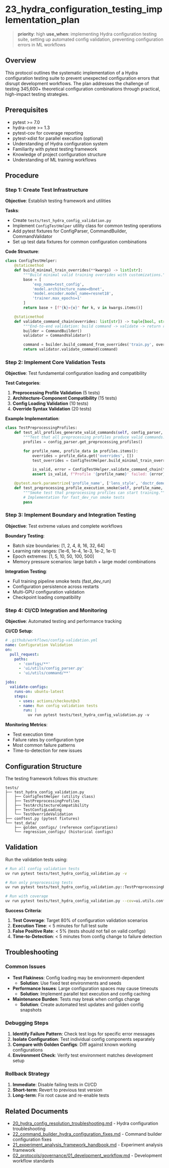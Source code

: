 # 23_hydra_configuration_testing_implementation_plan

> **priority**: high
> **use_when**: implementing Hydra configuration testing suite, setting up automated config validation, preventing configuration errors in ML workflows

## Overview
This protocol outlines the systematic implementation of a Hydra configuration testing suite to prevent unexpected configuration errors that disrupt development workflows. The plan addresses the challenge of testing 345,600+ theoretical configuration combinations through practical, high-impact testing strategies.

## Prerequisites
- pytest >= 7.0
- hydra-core >= 1.3
- pytest-cov for coverage reporting
- pytest-xdist for parallel execution (optional)
- Understanding of Hydra configuration system
- Familiarity with pytest testing framework
- Knowledge of project configuration structure
- Understanding of ML training workflows

## Procedure

### Step 1: Create Test Infrastructure
**Objective**: Establish testing framework and utilities

**Tasks**:
- Create `tests/test_hydra_config_validation.py`
- Implement `ConfigTestHelper` utility class for common testing operations
- Add pytest fixtures for ConfigParser, CommandBuilder, CommandValidator
- Set up test data fixtures for common configuration combinations

**Code Structure**:
```python
class ConfigTestHelper:
    @staticmethod
    def build_minimal_train_overrides(**kwargs) -> list[str]:
        """Build minimal valid training overrides with customizations."""
        base = [
            'exp_name=test_config',
            'model.architecture_name=dbnet',
            'model.encoder.model_name=resnet18',
            'trainer.max_epochs=1'
        ]
        return base + [f"{k}={v}" for k, v in kwargs.items()]

    @staticmethod
    def validate_command_chain(overrides: list[str]) -> tuple[bool, str]:
        """End-to-end validation: build command -> validate -> return result."""
        builder = CommandBuilder()
        validator = CommandValidator()

        command = builder.build_command_from_overrides('train.py', overrides)
        return validator.validate_command(command)
```

### Step 2: Implement Core Validation Tests
**Objective**: Test fundamental configuration loading and compatibility

**Test Categories**:
1. **Preprocessing Profile Validation** (5 tests)
2. **Architecture-Component Compatibility** (15 tests)
3. **Config Loading Validation** (10 tests)
4. **Override Syntax Validation** (20 tests)

**Example Implementation**:
```python
class TestPreprocessingProfiles:
    def test_all_profiles_generate_valid_commands(self, config_parser, command_builder, validator):
        """Test that all preprocessing profiles produce valid commands."""
        profiles = config_parser.get_preprocessing_profiles()

        for profile_name, profile_data in profiles.items():
            overrides = profile_data.get('overrides', [])
            test_overrides = ConfigTestHelper.build_minimal_train_overrides() + overrides

            is_valid, error = ConfigTestHelper.validate_command_chain(test_overrides)
            assert is_valid, f"Profile '{profile_name}' failed: {error}"

    @pytest.mark.parametrize('profile_name', ['lens_style', 'doctr_demo', 'camscanner'])
    def test_preprocessing_profile_execution_smoke(self, profile_name, config_parser):
        """Smoke test that preprocessing profiles can start training."""
        # Implementation for fast_dev_run smoke tests
        pass
```

### Step 3: Implement Boundary and Integration Testing
**Objective**: Test extreme values and complete workflows

**Boundary Testing**:
- Batch size boundaries: [1, 2, 4, 8, 16, 32, 64]
- Learning rate ranges: [1e-6, 1e-4, 1e-3, 1e-2, 1e-1]
- Epoch extremes: [1, 5, 10, 50, 100, 500]
- Memory pressure scenarios: large batch + large model combinations

**Integration Testing**:
- Full training pipeline smoke tests (fast_dev_run)
- Configuration persistence across restarts
- Multi-GPU configuration validation
- Checkpoint loading compatibility

### Step 4: CI/CD Integration and Monitoring
**Objective**: Automated testing and performance tracking

**CI/CD Setup**:
```yaml
# .github/workflows/config-validation.yml
name: Configuration Validation
on:
  pull_request:
    paths:
      - 'configs/**'
      - 'ui/utils/config_parser.py'
      - 'ui/utils/command/**'

jobs:
  validate-configs:
    runs-on: ubuntu-latest
    steps:
      - uses: actions/checkout@v3
      - name: Run config validation tests
        run: |
          uv run pytest tests/test_hydra_config_validation.py -v
```

**Monitoring Metrics**:
- Test execution time
- Failure rates by configuration type
- Most common failure patterns
- Time-to-detection for new issues

## Configuration Structure
The testing framework follows this structure:

```
tests/
├── test_hydra_config_validation.py
│   ├── ConfigTestHelper (utility class)
│   ├── TestPreprocessingProfiles
│   ├── TestArchitectureCompatibility
│   ├── TestConfigLoading
│   └── TestOverrideValidation
├── conftest.py (pytest fixtures)
└── test_data/
    ├── golden_configs/ (reference configurations)
    └── regression_configs/ (historical configs)
```

## Validation
Run the validation tests using:

```bash
# Run all config validation tests
uv run pytest tests/test_hydra_config_validation.py -v

# Run only preprocessing tests
uv run pytest tests/test_hydra_config_validation.py::TestPreprocessingProfiles -v

# Run with coverage
uv run pytest tests/test_hydra_config_validation.py --cov=ui.utils.config_parser --cov-report=html
```

**Success Criteria**:
1. **Test Coverage**: Target 80% of configuration validation scenarios
2. **Execution Time**: < 5 minutes for full test suite
3. **False Positive Rate**: < 5% (tests should not fail on valid configs)
4. **Time-to-Detection**: < 5 minutes from config change to failure detection

## Troubleshooting

### Common Issues
- **Test Flakiness**: Config loading may be environment-dependent
  - **Solution**: Use fixed test environments and seeds
- **Performance Issues**: Large configuration spaces may cause timeouts
  - **Solution**: Implement parallel test execution and config caching
- **Maintenance Burden**: Tests may break when configs change
  - **Solution**: Create automated test updates and golden config snapshots

### Debugging Steps
1. **Identify Failure Pattern**: Check test logs for specific error messages
2. **Isolate Configuration**: Test individual config components separately
3. **Compare with Golden Configs**: Diff against known working configurations
4. **Environment Check**: Verify test environment matches development setup

### Rollback Strategy
1. **Immediate**: Disable failing tests in CI/CD
2. **Short-term**: Revert to previous test version
3. **Long-term**: Fix root cause and re-enable tests

## Related Documents
- [20_hydra_config_resolution_troubleshooting.md](20_hydra_config_resolution_troubleshooting.md) - Hydra configuration troubleshooting
- [22_command_builder_hydra_configuration_fixes.md](22_command_builder_hydra_configuration_fixes.md) - Command builder configuration fixes
- [21_experiment_analysis_framework_handbook.md](21_experiment_analysis_framework_handbook.md) - Experiment analysis framework
- [02_protocols/governance/01_development_workflow.md](../../governance/01_development_workflow.md) - Development workflow standards
